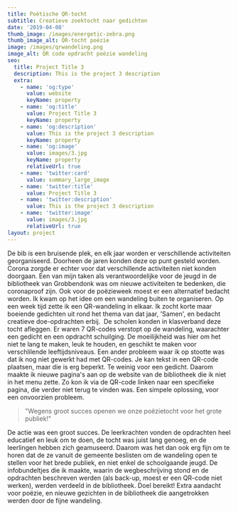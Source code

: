 ```yaml
---
title: Poëtische QR-tocht
subtitle: Creatieve zoektocht naar gedichten
date: '2019-04-08'
thumb_image: /images/energetic-zebra.png
thumb_image_alt: QR-tocht poëzie
image: /images/qrwandeling.png
image_alt: QR code opdracht poëzie wandeling
seo:
  title: Project Title 3
  description: This is the project 3 description
  extra:
    - name: 'og:type'
      value: website
      keyName: property
    - name: 'og:title'
      value: Project Title 3
      keyName: property
    - name: 'og:description'
      value: This is the project 3 description
      keyName: property
    - name: 'og:image'
      value: images/3.jpg
      keyName: property
      relativeUrl: true
    - name: 'twitter:card'
      value: summary_large_image
    - name: 'twitter:title'
      value: Project Title 3
    - name: 'twitter:description'
      value: This is the project 3 description
    - name: 'twitter:image'
      value: images/3.jpg
      relativeUrl: true
layout: project
---
```

De bib is een bruisende plek, en elk jaar worden er verschillende activiteiten georganiseerd. Doorheen de jaren konden deze op punt gesteld worden. Corona zorgde er echter voor dat verschillende activiteiten niet konden doorgaan. Een van mijn taken als verantwoordelijke voor de jeugd in de bibliotheek van Grobbendonk was om nieuwe activiteiten te bedenken, die coronaproof zijn. Ook voor de poëzieweek moest er een alternatief bedacht worden. Ik kwam op het idee om een wandeling buiten te organiseren. Op een week tijd zette ik een QR-wandeling in elkaar. Ik zocht korte maar boeiende gedichten uit rond het thema van dat jaar, 'Samen', en bedacht creatieve doe-opdrachten erbij.  De scholen konden in klasverband deze tocht afleggen. Er waren 7 QR-codes verstopt op de wandeling, waarachter een gedicht en een opdracht schuilging. De moeilijkheid was hier om het niet te lang te maken, leuk te houden, en geschikt te maken voor verschlilende leeftijdsniveaus. Een ander probleem waar ik op stootte was dat ik nog niet gewerkt had met QR-codes. Je kan tekst in een QR-code plaatsen, maar die is erg beperkt. Te weinig voor een gedicht. Daarom maakte ik nieuwe pagina's aan op de website van de bibliotheek die ik niet in het menu zette. Zo kon ik via de QR-code linken naar een specifieke pagina, die verder niet terug te vinden was. Een simpele oplossing, voor een onvoorzien probleem.

> "Wegens groot succes openen we onze poëzietocht voor het grote publiek!"

De actie was een groot succes. De leerkrachten vonden de opdrachten heel educatief en leuk om te doen, de tocht was juist lang genoeg, en de leerlingen hebben zich geamuseerd. Daarom was het dan ook erg fijn om te horen dat de ze vanuit de gemeente beslisten om de wandeling open te stellen voor het brede publiek, en niet enkel de schoolgaande jeugd. De infobundeltjes die ik maakte, waarin de wegbeschrijving stond en de opdrachten beschreven werden  (als back-up, moest er een QR-code niet werken), werden verdeeld in de bibliotheek. Doel bereikt! Extra aandacht voor poëzie, en nieuwe gezichten in de bibliotheek die aangetrokken werden door de fijne wandeling.
